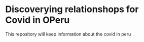 # Discoverying relationshops for Covid in OPeru
This repository will keep information about the covid in peru
